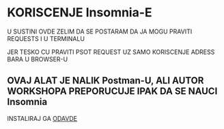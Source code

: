 # KORISCENJE Insomnia-E

U SUSTINI OVDE ZELIM DA SE POSTARAM DA JA MOGU PRAVITI REQUESTS I U TERMINALU

JER TESKO CU PRAVITI PSOT REQUEST UZ SAMO KORISCENJE ADRESS BARA U BROWSER-U

## OVAJ ALAT JE NALIK Postman-U, ALI AUTOR WORKSHOPA PREPORUCUJE IPAK DA SE NAUCI Insomnia

INSTALIRAJ GA [ODAVDE](https://insomnia.rest/)

